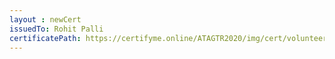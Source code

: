 ```yaml
--- 
layout : newCert 
issuedTo: Rohit Palli
certificatePath: https://certifyme.online/ATAGTR2020/img/cert/volunteer/RohitPalli_dfabc.png
--- 
```

